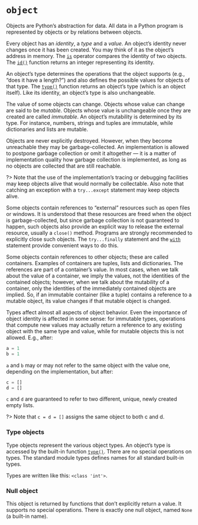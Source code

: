 # `object`

Objects are Python’s abstraction for data. All data in a Python program is represented by objects or by relations between objects.

Every object has an *identity*, a *type* and a *value*. An object’s identity never changes once it has been created. You may think of it as the object’s address in memory. The [`is`](/operators/is.md) operator compares the identity of two objects. The [`id()`](/built-in-functions/id.md) function returns an integer representing its identity.

An object’s type determines the operations that the object supports (e.g., “does it have a length?”) and also defines the possible values for objects of that type. The [`type()`](/built-in-functions/type.md) function returns an object’s type (which is an object itself). Like its identity, an object’s type is also unchangeable.

The value of some objects can change. Objects whose value can change are said to be *mutable*. Objects whose value is unchangeable once they are created are called *immutable*. An object’s mutability is determined by its type. For instance, numbers, strings and tuples are immutable, while dictionaries and lists are mutable.

Objects are never explicitly destroyed. However, when they become unreachable they may be garbage-collected. An implementation is allowed to postpone garbage collection or omit it altogether — it is a matter of implementation quality how garbage collection is implemented, as long as no objects are collected that are still reachable.

?> Note that the use of the implementation’s tracing or debugging facilities may keep objects alive that would normally be collectable. Also note that catching an exception with a `try...except` statement may keep objects alive.

Some objects contain references to “external” resources such as open files or windows. It is understood that these resources are freed when the object is garbage-collected, but since garbage collection is not guaranteed to happen, such objects also provide an explicit way to release the external resource, usually a `close()` method. Programs are strongly recommended to explicitly close such objects. The `try...finally` statement and the [`with`](/statements/with.md) statement provide convenient ways to do this.

Some objects contain references to other objects; these are called containers. Examples of containers are tuples, lists and dictionaries. The references are part of a container’s value. In most cases, when we talk about the value of a container, we imply the values, not the identities of the contained objects; however, when we talk about the mutability of a container, only the identities of the immediately contained objects are implied. So, if an immutable container (like a tuple) contains a reference to a mutable object, its value changes if that mutable object is changed.

Types affect almost all aspects of object behavior. Even the importance of object identity is affected in some sense: for immutable types, operations that compute new values may actually return a reference to any existing object with the same type and value, while for mutable objects this is not allowed.
E.g., after:

```python
a = 1
b = 1
```

`a` and `b` may or may not refer to the same object with the value one, depending on the implementation, but after:

```python
c = []
d = []
```

`c` and `d` are guaranteed to refer to two different, unique, newly created empty lists.

?> Note that `c = d = []` assigns the same object to both c and d.

### Type objects

Type objects represent the various object types. An object’s type is accessed by the built-in function [`type()`](/built-in-functions/type.md). There are no special operations on types. The standard module types defines names for all standard built-in types.

Types are written like this: `<class 'int'>`.

### Null object

This object is returned by functions that don’t explicitly return a value. It supports no special operations. There is exactly one null object, named `None` (a built-in name).